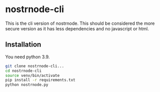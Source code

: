# nostrnode-cli

This is the cli version of nostrnode. This should be considered the more secure version as it has less dependencies and 
no javascript or html.

## Installation
You need python 3.9.
```bash
git clone nostrnode-cli...
cd nostrnode-cli
source venv/bin/activate
pip install -r requirements.txt
python nostrnode.py
```